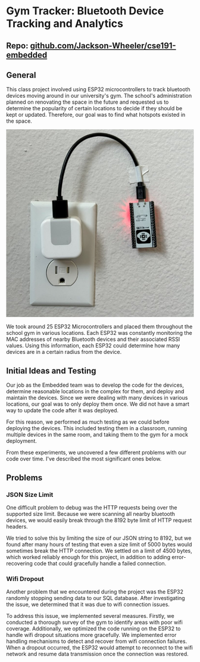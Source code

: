 # Gym Tracker: Bluetooth Device Tracking and Analytics

## Repo: [github.com/Jackson-Wheeler/cse191-embedded](https://github.com/Jackson-Wheeler/cse191-embedded)

## General

This class project involved using ESP32 microcontrollers to track bluetooth devices moving around in our university's gym. The school's administration planned on renovating the space in the future and requested us to determine the popularity of certain locations to decide if they should be kept or updated. Therefore, our goal was to find what hotspots existed in the space.

![esp32 wall](images/cse191esp.jpg)

We took around 25 ESP32 Microcontrollers and placed them throughout the school gym in various locations. Each ESP32 was constantly monitoring the MAC addresses of nearby Bluetooth devices and their associated RSSI values. Using this information, each ESP32 could determine how many devices are in a certain radius from the device.

## Initial Ideas and Testing

Our job as the Embedded team was to develop the code for the devices, determine reasonable locations in the complex for them, and deploy and maintain the devices. Since we were dealing with many devices in various locations, our goal was to only deploy them once. We did not have a smart way to update the code after it was deployed.

For this reason, we performed as much testing as we could before deploying the devices. This included testing them in a classroom, running multiple devices in the same room, and taking them to the gym for a mock deployment.

From these experiments, we uncovered a few different problems with our code over time. I've described the most significant ones below.

## Problems

### JSON Size Limit

One difficult problem to debug was the HTTP requests being over the supported size limit. Because we were scanning all nearby bluetooth devices, we would easily break through the 8192 byte limit of HTTP request headers. 

We tried to solve this by limiting the size of our JSON string to 8192, but we found after many hours of testing that even a size limit of 5000 bytes would sometimes break the HTTP connection. We settled on a limit of 4500 bytes, which worked reliably enough for this project, in addition to adding error-recovering code that could gracefully handle a failed connection.

### Wifi Dropout

Another problem that we encountered during the project was the ESP32 randomly stopping sending data to our SQL database. After investigating the issue, we determined that it was due to wifi connection issues.

To address this issue, we implemented several measures. Firstly, we conducted a thorough survey of the gym to identify areas with poor wifi coverage. Additionally, we optimized the code running on the ESP32 to handle wifi dropout situations more gracefully. We implemented error handling mechanisms to detect and recover from wifi connection failures. When a dropout occurred, the ESP32 would attempt to reconnect to the wifi network and resume data transmission once the connection was restored.

